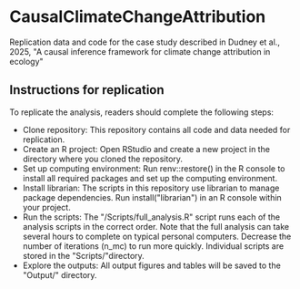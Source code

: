 # CausalClimateChangeAttribution
Replication data and code for the case study described in Dudney et al., 2025, "A causal inference framework for climate change attribution in ecology"

## Instructions for replication
To replicate the analysis, readers should complete the following steps:
- Clone repository: This repository contains all code and data needed for replication.
- Create an R project: Open RStudio and create a new project in the directory where you cloned the repository.
- Set up computing environment: Run renv::restore() in the R console to install all required packages and set up the computing environment.
- Install librarian: The scripts in this repository use librarian to manage package dependencies. Run install("librarian") in an R console within your project.
- Run the scripts: The "/Scripts/full_analysis.R" script runs each of the analysis scripts in the correct order. 
Note that the full analysis can take several hours to complete on typical personal computers. Decrease the number of iterations (n_mc) to run more quickly.
Individual scripts are stored in the "Scripts/"directory.
- Explore the outputs: All output figures and tables will be saved to the "Output/" directory. 

